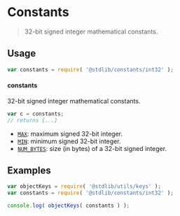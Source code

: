 <!--

@license Apache-2.0

Copyright (c) 2021 The Stdlib Authors.

Licensed under the Apache License, Version 2.0 (the "License");
you may not use this file except in compliance with the License.
You may obtain a copy of the License at

   http://www.apache.org/licenses/LICENSE-2.0

Unless required by applicable law or agreed to in writing, software
distributed under the License is distributed on an "AS IS" BASIS,
WITHOUT WARRANTIES OR CONDITIONS OF ANY KIND, either express or implied.
See the License for the specific language governing permissions and
limitations under the License.

-->

# Constants

> 32-bit signed integer mathematical constants.

<section class="usage">

## Usage

```javascript
var constants = require( '@stdlib/constants/int32' );
```

#### constants

32-bit signed integer mathematical constants.

```javascript
var c = constants;
// returns {...}
```

<!-- <toc pattern="*" > -->

<div class="namespace-toc">

-   <span class="signature">[`MAX`][@stdlib/constants/int32/max]</span><span class="delimiter">: </span><span class="description">maximum signed 32-bit integer.</span>
-   <span class="signature">[`MIN`][@stdlib/constants/int32/min]</span><span class="delimiter">: </span><span class="description">minimum signed 32-bit integer.</span>
-   <span class="signature">[`NUM_BYTES`][@stdlib/constants/int32/num-bytes]</span><span class="delimiter">: </span><span class="description">size (in bytes) of a 32-bit signed integer.</span>

</div>

<!-- </toc> -->

</section>

<!-- /.usage -->

<section class="examples">

## Examples

<!-- TODO: better examples -->

<!-- eslint no-undef: "error" -->

```javascript
var objectKeys = require( '@stdlib/utils/keys' );
var constants = require( '@stdlib/constants/int32' );

console.log( objectKeys( constants ) );
```

</section>

<!-- /.examples -->

<!-- Section for related `stdlib` packages. Do not manually edit this section, as it is automatically populated. -->

<section class="related">

</section>

<!-- /.related -->

<!-- Section for all links. Make sure to keep an empty line after the `section` element and another before the `/section` close. -->

<section class="links">

<!-- <toc-links> -->

[@stdlib/constants/int32/max]: https://github.com/stdlib-js/stdlib/tree/develop/lib/node_modules/%40stdlib/constants/int32/max

[@stdlib/constants/int32/min]: https://github.com/stdlib-js/stdlib/tree/develop/lib/node_modules/%40stdlib/constants/int32/min

[@stdlib/constants/int32/num-bytes]: https://github.com/stdlib-js/stdlib/tree/develop/lib/node_modules/%40stdlib/constants/int32/num-bytes

<!-- </toc-links> -->

</section>

<!-- /.links -->
